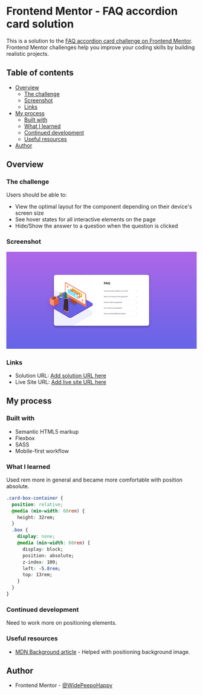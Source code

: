 # Frontend Mentor - FAQ accordion card solution

This is a solution to the [FAQ accordion card challenge on Frontend Mentor](https://www.frontendmentor.io/challenges/faq-accordion-card-XlyjD0Oam). Frontend Mentor challenges help you improve your coding skills by building realistic projects.

## Table of contents

- [Overview](#overview)
  - [The challenge](#the-challenge)
  - [Screenshot](#screenshot)
  - [Links](#links)
- [My process](#my-process)
  - [Built with](#built-with)
  - [What I learned](#what-i-learned)
  - [Continued development](#continued-development)
  - [Useful resources](#useful-resources)
- [Author](#author)

## Overview

### The challenge

Users should be able to:

- View the optimal layout for the component depending on their device's screen size
- See hover states for all interactive elements on the page
- Hide/Show the answer to a question when the question is clicked

### Screenshot

![Screenshot](./design/Screenshot_Faq_Card.png)

### Links

- Solution URL: [Add solution URL here](https://github.com/WidePeepoHappy/faq-card.git)
- Live Site URL: [Add live site URL here](https://widepeepohappy.github.io/faq-card/)

## My process

### Built with

- Semantic HTML5 markup
- Flexbox
- SASS
- Mobile-first workflow

### What I learned

Used rem more in general and became more comfortable with position absolute.

```css
.card-box-container {
  position: relative;
  @media (min-width: 60rem) {
    height: 32rem;
  }
  .box {
    display: none;
    @media (min-width: 60rem) {
      display: block;
      position: absolute;
      z-index: 100;
      left: -5.8rem;
      top: 13rem;
    }
  }
}
```

### Continued development

Need to work more on positioning elements.

### Useful resources

- [MDN Background article](https://developer.mozilla.org/en-US/docs/Web/CSS/background) - Helped with positioning background image.

## Author

- Frontend Mentor - [@WidePeepoHappy](https://www.frontendmentor.io/profile/WidePeepoHappy)
